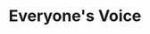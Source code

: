 ---
pid: ch650
title: Everyone's Voice
location_transcription: 13th & Spruce
coordinates: "[-75.162661793862, 39.946743065651]"
zipcode: '19128'
gen_neighborhood: Northwest Philadelphia
neighborhood: Roxborough
outside_phl: 
age: '25'
age_range: 20-29
instagram: 
image_file_name: ch_650.jpg
proposal_transcription: 
topic: African Americans,Inclusivity,LGBTQ+,Religion,Love
topic_summary: 0, 0, 0, 0, 0
type: Other No Form
keywords_other: acceptance, love, voice
credit: Nick H
image_labels: 
twitter: 
facebook: 
permalink: "/monuments/ch650/"
layout: item-page
---